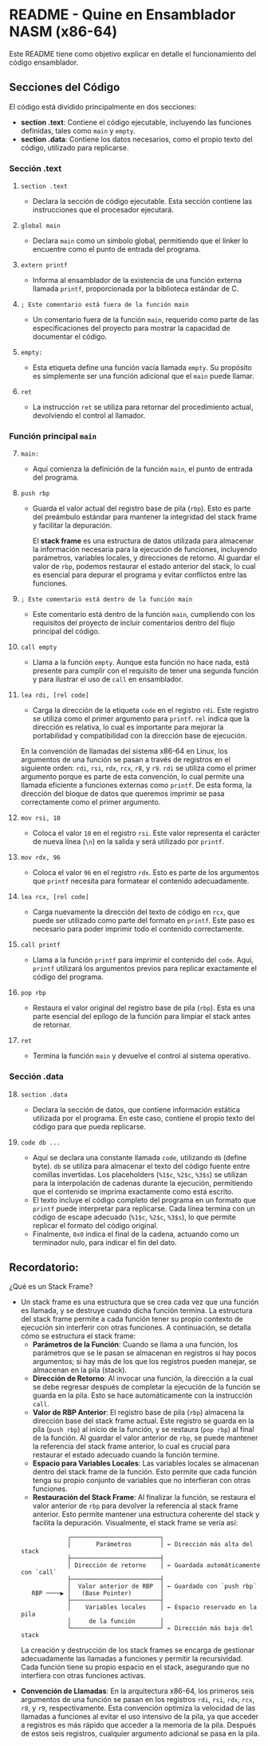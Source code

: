 # README - Quine en Ensamblador NASM (x86-64)

Este README tiene como objetivo explicar en detalle el funcionamiento del código ensamblador.

## Secciones del Código

El código está dividido principalmente en dos secciones:

- **section .text**: Contiene el código ejecutable, incluyendo las funciones definidas, tales como `main` y `empty`.
- **section .data**: Contiene los datos necesarios, como el propio texto del código, utilizado para replicarse.

### Sección .text

1. `section .text`

   - Declara la sección de código ejecutable. Esta sección contiene las instrucciones que el procesador ejecutará.

2. `global main`

   - Declara `main` como un símbolo global, permitiendo que el linker lo encuentre como el punto de entrada del programa.

3. `extern printf`

   - Informa al ensamblador de la existencia de una función externa llamada `printf`, proporcionada por la biblioteca estándar de C.

4. `; Este comentario está fuera de la función main`

   - Un comentario fuera de la función `main`, requerido como parte de las especificaciones del proyecto para mostrar la capacidad de documentar el código.

5. `empty:`

   - Esta etiqueta define una función vacía llamada `empty`. Su propósito es simplemente ser una función adicional que el `main` puede llamar.

6. `ret`

   - La instrucción `ret` se utiliza para retornar del procedimiento actual, devolviendo el control al llamador.

### Función principal `main`

7. `main:`

   - Aquí comienza la definición de la función `main`, el punto de entrada del programa.

8. `push rbp`

   - Guarda el valor actual del registro base de pila (`rbp`). Esto es parte del preámbulo estándar para mantener la integridad del stack frame y facilitar la depuración.

     El **stack frame** es una estructura de datos utilizada para almacenar la información necesaria para la ejecución de funciones, incluyendo parámetros, variables locales, y direcciones de retorno. Al guardar el valor de `rbp`, podemos restaurar el estado anterior del stack, lo cual es esencial para depurar el programa y evitar conflictos entre las funciones.

9. `; Este comentario está dentro de la función main`

   - Este comentario está dentro de la función `main`, cumpliendo con los requisitos del proyecto de incluir comentarios dentro del flujo principal del código.

10. `call empty`

    - Llama a la función `empty`. Aunque esta función no hace nada, está presente para cumplir con el requisito de tener una segunda función y para ilustrar el uso de `call` en ensamblador.

11. `lea rdi, [rel code]`

    - Carga la dirección de la etiqueta `code` en el registro `rdi`. Este registro se utiliza como el primer argumento para `printf`. `rel` indica que la dirección es relativa, lo cual es importante para mejorar la portabilidad y compatibilidad con la dirección base de ejecución.

     En la convención de llamadas del sistema x86-64 en Linux, los argumentos de una función se pasan a través de registros en el siguiente orden: `rdi`, `rsi`, `rdx`, `rcx`, `r8`, y `r9`. `rdi` se utiliza como el primer argumento porque es parte de esta convención, lo cual permite una llamada eficiente a funciones externas como `printf`. De esta forma, la dirección del bloque de datos que queremos imprimir se pasa correctamente como el primer argumento.

12. `mov rsi, 10`

    - Coloca el valor `10` en el registro `rsi`. Este valor representa el carácter de nueva línea (`\n`) en la salida y será utilizado por `printf`.

13. `mov rdx, 96`

    - Coloca el valor `96` en el registro `rdx`. Esto es parte de los argumentos que `printf` necesita para formatear el contenido adecuadamente.

14. `lea rcx, [rel code]`

    - Carga nuevamente la dirección del texto de código en `rcx`, que puede ser utilizado como parte del formato en `printf`. Este paso es necesario para poder imprimir todo el contenido correctamente.

15. `call printf`

    - Llama a la función `printf` para imprimir el contenido del `code`. Aquí, `printf` utilizará los argumentos previos para replicar exactamente el código del programa.

16. `pop rbp`

    - Restaura el valor original del registro base de pila (`rbp`). Esta es una parte esencial del epílogo de la función para limpiar el stack antes de retornar.

17. `ret`

    - Termina la función `main` y devuelve el control al sistema operativo.

### Sección .data

18. `section .data`

    - Declara la sección de datos, que contiene información estática utilizada por el programa. En este caso, contiene el propio texto del código para que pueda replicarse.

19. `code db ...`

    - Aquí se declara una constante llamada `code`, utilizando `db` (define byte). `db` se utiliza para almacenar el texto del código fuente entre comillas invertidas. Los placeholders (`%1$c`, `%2$c`, `%3$s`) se utilizan para la interpolación de cadenas durante la ejecución, permitiendo que el contenido se imprima exactamente como está escrito.
    - El texto incluye el código completo del programa en un formato que `printf` puede interpretar para replicarse. Cada línea termina con un código de escape adecuado (`%1$c`, `%2$c`, `%3$s`), lo que permite replicar el formato del código original.
    - Finalmente, `0x0` indica el final de la cadena, actuando como un terminador nulo, para indicar el fin del dato.



## Recordatorio:


¿Qué es un Stack Frame?

- Un stack frame es una estructura que se crea cada vez que una función es llamada, y se destruye cuando dicha función termina. La estructura del stack frame permite a cada función tener su propio contexto de ejecución sin interferir con otras funciones. A continuación, se detalla cómo se estructura el stack frame:
  - **Parámetros de la Función**: Cuando se llama a una función, los parámetros que se le pasan se almacenan en registros si hay pocos argumentos; si hay más de los que los registros pueden manejar, se almacenan en la pila (stack).
  - **Dirección de Retorno**: Al invocar una función, la dirección a la cual se debe regresar después de completar la ejecución de la función se guarda en la pila. Esto se hace automáticamente con la instrucción `call`.
  - **Valor de RBP Anterior**: El registro base de pila (`rbp`) almacena la dirección base del stack frame actual. Este registro se guarda en la pila (`push rbp`) al inicio de la función, y se restaura (`pop rbp`) al final de la función. Al guardar el valor anterior de `rbp`, se puede mantener la referencia del stack frame anterior, lo cual es crucial para restaurar el estado adecuado cuando la función termine.
  - **Espacio para Variables Locales**: Las variables locales se almacenan dentro del stack frame de la función. Esto permite que cada función tenga su propio conjunto de variables que no interfieran con otras funciones.
  - **Restauración del Stack Frame**: Al finalizar la función, se restaura el valor anterior de `rbp` para devolver la referencia al stack frame anterior. Esto permite mantener una estructura coherente del stack y facilita la depuración. Visualmente, el stack frame se vería así:
  ```
               ┌─────────────────────────┐
               │       Parámetros        │ ← Dirección más alta del stack
               ├─────────────────────────┤
               │ Dirección de retorno    │ ← Guardada automáticamente con `call`
               ├─────────────────────────┤
               │  Valor anterior de RBP  │ ← Guardado con `push rbp`
     RBP ────▶ │   (Base Pointer)        │
               ├─────────────────────────┤
               │    Variables locales    │ ← Espacio reservado en la pila
               │     de la función       │
               └─────────────────────────┘ ← Dirección más baja del stack
  ```
  La creación y destrucción de los stack frames se encarga de gestionar adecuadamente las llamadas a funciones y permitir la recursividad. Cada función tiene su propio espacio en el stack, asegurando que no interfiera con otras funciones activas.



&#x20;

- **Convención de Llamadas**: En la arquitectura x86-64, los primeros seis argumentos de una función se pasan en los registros `rdi`, `rsi`, `rdx`, `rcx`, `r8`, y `r9`, respectivamente. Esta convención optimiza la velocidad de las llamadas a funciones al evitar el uso intensivo de la pila, ya que acceder a registros es más rápido que acceder a la memoria de la pila. Después de estos seis registros, cualquier argumento adicional se pasa en la pila.
